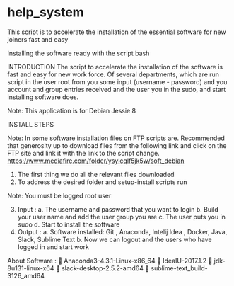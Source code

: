# help_system
This script is to accelerate the installation of the essential software for new joiners fast and easy

Installing the software ready with the script bash

INTRODUCTION
The script to accelerate the installation of the software is fast and easy for new work force. Of several departments, which are run script in the user root from you some input (username - password) and you account and group entries received and the user you in the sudo, and start installing software does.


Note: This application is for Debian Jessie 8

INSTALL STEPS

Note: In some software installation files on FTP scripts are. Recommended that generosity up to download files from the following link and click on the FTP site and link it with the link to the script change.
https://www.mediafire.com/folder/ysylcqlf5jk5w/soft_debian


1.	The first thing we do all the relevant files downloaded
2.	To address the desired folder and setup-install scripts run

Note: You must be logged root user

3.	Input : 
a.	The username and password that you want to login
b.	Build your user name and add the user group you are
c.	The user puts you in sudo
d.	Start to install the software
4.	Output :
a.	Software installed: Git , Anaconda, Intelij Idea , Docker,  Java, Slack, Sublime Text
b.	Now we can logout and the users who have logged in and start work

About Software :
	Anaconda3-4.3.1-Linux-x86_64
	IdeaIU-2017.1.2
	jdk-8u131-linux-x64
	slack-desktop-2.5.2-amd64
	sublime-text_build-3126_amd64

